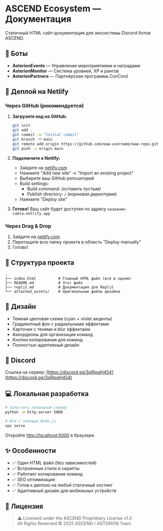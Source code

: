 # ASCEND Ecosystem — Документация

Статичный HTML сайт-документация для экосистемы Discord ботов ASCEND.

## 🤖 Боты

- **AsterionEvents** — Управление мероприятиями и наградами
- **AsterionMonitor** — Система уровней, XP и рангов  
- **AsterionPartners** — Партнёрская программа ConCord

## 🚀 Деплой на Netlify

### Через GitHub (рекомендуется)

1. **Загрузите код на GitHub:**
   ```bash
   git init
   git add .
   git commit -m "Initial commit"
   git branch -M main
   git remote add origin https://github.com/ваш-username/ваш-repo.git
   git push -u origin main
   ```

2. **Подключите к Netlify:**
   - Зайдите на [netlify.com](https://netlify.com)
   - Нажмите "Add new site" → "Import an existing project"
   - Выберите ваш GitHub репозиторий
   - Build settings:
     - Build command: *(оставить пустым)*
     - Publish directory: `/` *(корневая директория)*
   - Нажмите "Deploy site"

3. **Готово!** Ваш сайт будет доступен по адресу `название-сайта.netlify.app`

### Через Drag & Drop

1. Зайдите на [netlify.com](https://netlify.com)
2. Перетащите всю папку проекта в область "Deploy manually"
3. Готово!

## 📁 Структура проекта

```
.
├── index.html          # Главный HTML файл (всё в одном)
├── README.md           # Этот файл
├── replit.md           # Документация для Replit
└── attached_assets/    # Оригинальные файлы дизайна
```

## 🎨 Дизайн

- Темная цветовая схема (cyan + violet акценты)
- Градиентный фон с радиальными эффектами
- Карточки с тенями и blur эффектами
- Аккордеоны для организации команд
- Кнопки копирования для команд
- Полностью адаптивный дизайн

## 🔗 Discord

Ссылка на сервер: [https://discord.gg/3pRjpqH454](https://discord.gg/3pRjpqH454)

## 💻 Локальная разработка

```bash
# Запустить локальный сервер
python -m http.server 5000

# Или с помощью Node.js
npx serve
```

Откройте [http://localhost:5000](http://localhost:5000) в браузере.

## ✨ Особенности

- ✅ Один HTML файл (без зависимостей)
- ✅ Встроенные стили и скрипты
- ✅ Работает копирование команд
- ✅ SEO оптимизация
- ✅ Готов к деплою на любой статичный хостинг
- ✅ Адаптивный дизайн для мобильных устройств

## 📝 Лицензия

> ⚠️ Licensed under the ASCEND Proprietary License v1.0  
> All Rights Reserved © 2025 ASCEND / ASTERION Team
